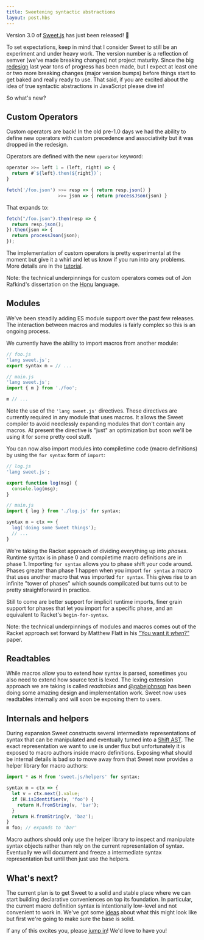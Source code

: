 ```yaml
---
title: Sweetening syntactic abstractions
layout: post.hbs
---
```


Version 3.0 of [Sweet.js](http://sweetjs.org) has just been released! 🎉

To set expectations, keep in mind that I consider Sweet to still be an experiment and under heavy work. The version number is a reflection of semver (we've made breaking changes) not project maturity. Since the big [redesign](https://medium.com/@disnet/announcing-sweet-js-1-0-e7f4f3e15594) last year tons of progress has been made, but I expect at least one or two more breaking changes (major version bumps) before things start to get baked and really ready to use. That said, if you are excited about the idea of true syntactic abstractions in JavaScript please dive in!

So what's new?

## Custom Operators

Custom operators are back! In the old pre-1.0 days we had the ability to define new operators with custom precedence and associativity but it was dropped in the redesign.

Operators are defined with the new `operator` keyword:

```js
operator >>= left 1 = (left, right) => {
  return #`${left}.then(${right})`;
}

fetch('/foo.json') >>= resp => { return resp.json() }
                   >>= json => { return processJson(json) }
```

That expands to:

```js
fetch("/foo.json").then(resp => {
  return resp.json();
}).then(json => {
  return processJson(json);
});
```

The implementation of custom operators is pretty experimental at the moment but give it a whirl and let us know if you run into any problems. More details are in the [tutorial](http://sweetjs.org/doc/1.0/tutorial.html).

Note: the technical underpinnings for custom operators comes out of Jon Rafkind's dissertation on the [Honu](https://www.cs.utah.edu/~rafkind/papers/dissertation.pdf) language.

## Modules

We've been steadily adding ES module support over the past few releases. The interaction between macros and modules is fairly complex so this is an ongoing process.

We currently have the ability to import macros from another module:

```js
// foo.js
'lang sweet.js';
export syntax m = // ...

// main.js
'lang sweet.js';
import { m } from './foo';

m // ...
```

Note the use of the `'lang sweet.js'` directives. These directives are currently required in any module that uses macros. It allows the Sweet compiler to avoid needlessly expanding modules that don't contain any macros. At present the directive is "just" an optimization but soon we'll be using it for some pretty cool stuff.

You can now also import modules into compiletime code (macro definitions) by using the `for syntax` form of `import`:

```js
// log.js
'lang sweet.js';

export function log(msg) {
  console.log(msg);
}

// main.js
import { log } from './log.js' for syntax;

syntax m = ctx => {
  log('doing some Sweet things');
  // ...
}
```

We're taking the Racket approach of dividing everything up into _phases_. Runtime syntax is in phase 0 and compiletime macro definitions are in phase 1. Importing `for syntax` allows you to phase shift your code around. Phases greater than phase 1 happen when you import `for syntax` a macro that uses another macro that was imported `for syntax`. This gives rise to an infinite "tower of phases" which sounds complicated but turns out to be pretty straightforward in practice.

Still to come are better support for implicit runtime imports, finer grain support for phases that let you import for a specific phase, and an equivalent to Racket's `begin-for-syntax`.

Note: the technical underpinnings of modules and macros comes out of the Racket approach set forward by Matthew Flatt in his ["You want it _when_?"](https://www.cs.utah.edu/plt/publications/macromod.pdf) paper.


## Readtables

While macros allow you to extend how syntax is parsed, sometimes you also need to extend how source text is lexed. The lexing extension approach we are taking is called _readtables_ and [@gabejohnson](https://twitter.com/gabeijohnson) has been doing some amazing design and implementation work. Sweet now uses readtables internally and will soon be exposing them to users.

## Internals and helpers

During expansion Sweet constructs several intermediate representations of syntax that can be manipulated and eventually turned into a [Shift AST](http://shift-ast.org/).
The exact representation we want to use is under flux but unfortunately it is exposed to macro authors inside macro definitions.
Exposing what should be internal details is bad so to move away from that Sweet now provides a helper library for macro authors:

```js
import * as H from 'sweet.js/helpers' for syntax;

syntax m = ctx => {
  let v = ctx.next().value;
  if (H.isIdentifier(v, 'foo') {
    return H.fromString(v, 'bar');
  }
  return H.fromString(v, 'baz');
}
m foo; // expands to 'bar'
```

Macro authors should only use the helper library to inspect and manipulate syntax objects rather than rely on the current representation of syntax. Eventually we will document and freeze a intermediate syntax representation but until then just use the helpers.

## What's next?

The current plan is to get Sweet to a solid and stable place where we can start building declarative conveniences on top its foundation. In particular, the current macro definition syntax is intentionally low-level and not convenient to work in. We've got some [ideas](https://github.com/sweet-js/sweet.js/issues/516) about what this might look like but first we're going to make sure the base is solid.

If any of this excites you, please [jump in](https://github.com/sweet-js/sweet.js)! We'd love to have you!
